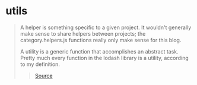 # utils

> A helper is something specific to a given project. It wouldn't generally make
> sense to share helpers between projects; the category.helpers.js functions
> really only make sense for this blog.
>>
> A utility is a generic function that accomplishes an abstract task. Pretty
> much every function in the lodash library is a utility, according to my
> definition.
>> [Source](https://www.joshwcomeau.com/react/file-structure/#utils)
